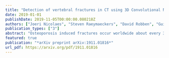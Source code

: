 ```yaml
---
title: "Detection of vertebral fractures in CT using 3D Convolutional Neural Networks"
date: 2019-01-01
publishDate: 2019-11-05T00:00:00.080218Z
authors: ["Joeri Nicolaes", "Steven Raeymaeckers", "David Robben", "Guido Wilms", "Dirk Vandermeulen", "Cesar Libanati", "Marc Debois"]
publication_types: ["3"]
abstract: "Osteoporosis induced fractures occur worldwide about every 3 seconds. Vertebral compression fractures are early signs of the disease and considered risk predictors for secondary osteoporotic fractures. We present a detection method to opportunistically screen spine-containing CT images for the presence of these vertebral fractures. Inspired by radiology practice, existing methods are based on 2D and 2.5 D features but we present, to the best of our knowledge, the first method for detecting vertebral fractures in CT using automatically learned 3D feature maps. The presented method explicitly localizes these fractures allowing radiologists to interpret its results. We train a voxel-classification 3D Convolutional Neural Network (CNN) with a training database of 90 cases that has been semi-automatically generated using radiologist readings that are readily available in clinical practice. Our 3D method produces an Area Under the Curve (AUC) of 95% for patient-level fracture detection and an AUC of 93% for vertebra-level fracture detection in a five-fold cross-validation experiment."
featured: true
publication: "*arXiv preprint arXiv:1911.01816*"
url_pdf: https://arxiv.org/pdf/1911.01816
---
```


